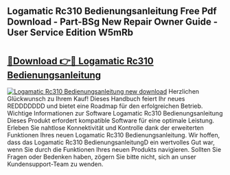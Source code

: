 ## Logamatic Rc310 Bedienungsanleitung Free Pdf Download - Part-BSg New Repair Owner Guide - User Service Edition W5mRb

# <h2><a href="http://df4mdt.blite.top/?on=Logamatic+Rc310+Bedienungsanleitung">🔗Download 👉🔴 Logamatic Rc310 Bedienungsanleitung</a></h2>

[![Logamatic Rc310 Bedienungsanleitung new download](https://i.imgur.com/lujVjoI.png)](http://df4mdt.blite.top/?on=Logamatic+Rc310+Bedienungsanleitung)
Herzlichen Glückwunsch zu Ihrem Kauf! Dieses Handbuch feiert Ihr neues REDDDDDDD und bietet eine Roadmap für den erfolgreichen Betrieb. Wichtige Informationen zur Software Logamatic Rc310 Bedienungsanleitung Dieses Produkt erfordert kompatible Software für eine optimale Leistung. Erleben Sie nahtlose Konnektivität und Kontrolle dank der erweiterten Funktionen Ihres neuen Logamatic Rc310 Bedienungsanleitung. Wir hoffen, dass das Logamatic Rc310 BedienungsanleitungD ein wertvolles Gut war, wenn Sie durch die Funktionen Ihres neuen Produkts navigieren. Sollten Sie Fragen oder Bedenken haben, zögern Sie bitte nicht, sich an unser Kundensupport-Team zu wenden.
